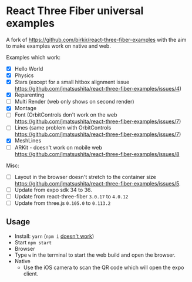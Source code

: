 # React Three Fiber universal examples

A fork of https://github.com/birkir/react-three-fiber-examples with the aim to make examples work on native and web.

Examples which work:

- [x] Hello World
- [x] Physics
- [x] Stars (except for a small hitbox alignment issue https://github.com/jmatsushita/react-three-fiber-examples/issues/4)
- [x] Reparenting
- [ ] Multi Render (web only shows on second render)
- [x] Montage
- [ ] Font (OrbitControls don't work on the web https://github.com/jmatsushita/react-three-fiber-examples/issues/7)
- [ ] Lines (same problem with OrbitControls https://github.com/jmatsushita/react-three-fiber-examples/issues/7)
- [x] MeshLines
- [ ] ARKit - doesn't work on mobile web https://github.com/jmatsushita/react-three-fiber-examples/issues/8

Misc:

- [ ] Layout in the browser doesn't stretch to the container size https://github.com/jmatsushita/react-three-fiber-examples/issues/5.
- [ ] Update from expo sdk 34 to 36.
- [ ] Update from react-three-fiber `3.0.17` to `4.0.12`
- [ ] Update from three.js `0.105.0` to `0.113.2`

## Usage

- Install: `yarn` (`npm i` [doesn't work](https://github.com/jmatsushita/react-three-fiber-examples/issues/1))
- Start `npm start`
- Browser
- Type `w` in the terminal to start the web build and open the browser.
- Native
  - Use the iOS camera to scan the QR code which will open the expo client.
